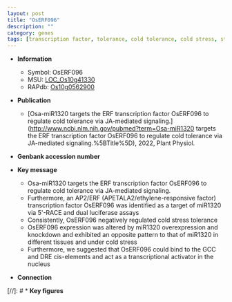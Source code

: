 ```yaml
---
layout: post
title: "OsERF096"
description: ""
category: genes
tags: [transcription factor, tolerance, cold tolerance, cold stress, stress, cold, stress tolerance, nucleus, transcriptional activator]
---
```


* **Information**  
    + Symbol: OsERF096  
    + MSU: [LOC_Os10g41330](http://rice.uga.edu/cgi-bin/ORF_infopage.cgi?orf=LOC_Os10g41330)  
    + RAPdb: [Os10g0562900](http://rapdb.dna.affrc.go.jp/viewer/gbrowse_details/irgsp1?name=Os10g0562900)  

* **Publication**  
    + [Osa-miR1320 targets the ERF transcription factor OsERF096 to regulate cold tolerance via JA-mediated signaling.](http://www.ncbi.nlm.nih.gov/pubmed?term=Osa-miR1320 targets the ERF transcription factor OsERF096 to regulate cold tolerance via JA-mediated signaling.%5BTitle%5D), 2022, Plant Physiol.

* **Genbank accession number**  

* **Key message**  
    + Osa-miR1320 targets the ERF transcription factor OsERF096 to regulate cold tolerance via JA-mediated signaling.
    + Furthermore, an AP2/ERF (APETALA2/ethylene-responsive factor) transcription factor OsERF096 was identified as a target of miR1320 via 5&#x27;-RACE and dual luciferase assays
    + Consistently, OsERF096 negatively regulated cold stress tolerance
    + OsERF096 expression was altered by miR1320 overexpression and knockdown and exhibited an opposite pattern to that of miR1320 in different tissues and under cold stress
    + Furthermore, we suggested that OsERF096 could bind to the GCC and DRE cis-elements and act as a transcriptional activator in the nucleus

* **Connection**  

[//]: # * **Key figures**  


